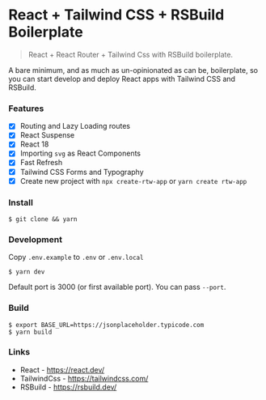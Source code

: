 # React + Tailwind CSS + RSBuild Boilerplate

> React + React Router + Tailwind Css with RSBuild boilerplate.

A bare minimum, and as much as un-opinionated as can be, boilerplate, so you can start develop and deploy React apps with Tailwind CSS and RSBuild.

### Features

- [x] Routing and Lazy Loading routes
- [x] React Suspense
- [x] React 18
- [x] Importing `svg` as React Components
- [x] Fast Refresh
- [x] Tailwind CSS Forms and Typography
- [x] Create new project with `npx create-rtw-app` or `yarn create rtw-app`

### Install

```$shell
$ git clone && yarn
```

### Development

Copy `.env.example` to `.env` or `.env.local`

```$shell
$ yarn dev
```

Default port is 3000 (or first available port). You can pass `--port`.

### Build

```$shell
$ export BASE_URL=https://jsonplaceholder.typicode.com
$ yarn build
```

### Links

- React - https://react.dev/
- TailwindCss - https://tailwindcss.com/
- RSBuild - https://rsbuild.dev/
